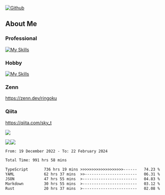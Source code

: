 [![Github](https://img.shields.io/github/followers/skyt-a?label=Follow&style=social)](https://github.com/skyt-a)

## About Me
### Professional
[![My Skills](https://skillicons.dev/icons?i=react,ts,js,nodejs,java,graphql,firebase,githubactions&theme=light)](https://skillicons.dev)
### Hobby
[![My Skills](https://skillicons.dev/icons?i=unity,rust,py&theme=light)](https://skillicons.dev)

### Zenn
https://zenn.dev/ringoku
### Qiita
https://qiita.com/sky_t


![](https://github-profile-summary-cards.vercel.app/api/cards/profile-details?username=skyt-a&theme=default)

![](https://github-profile-summary-cards.vercel.app/api/cards/repos-per-language?username=skyt-a&theme=default)![](https://github-profile-summary-cards.vercel.app/api/cards/stats?username=RinGoku&theme=default)

<!--START_SECTION:waka-->

```txt
From: 19 December 2022 - To: 22 February 2024

Total Time: 991 hrs 58 mins

TypeScript       736 hrs 19 mins >>>>>>>>>>>>>>>>>>>------   74.23 %
YAML             62 hrs 37 mins  >>-----------------------   06.31 %
JSON             47 hrs 55 mins  >------------------------   04.83 %
Markdown         30 hrs 55 mins  >------------------------   03.12 %
Rust             20 hrs 37 mins  >------------------------   02.08 %
```

<!--END_SECTION:waka-->
